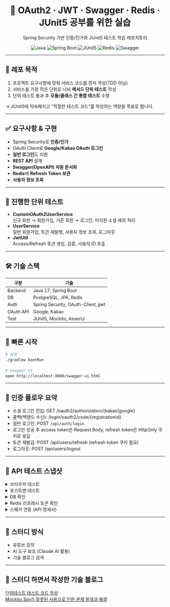 <h1 align="center">🔐 OAuth2 · JWT · Swagger · Redis · JUnit5 공부를 위한 실습</h1>
<p align="center">Spring Security 기반 인증/인가와 JUnit5 테스트 학습 레포지토리</p>

<p align="center">
  <img alt="Java" src="https://img.shields.io/badge/Java-17-007396">
  <img alt="Spring Boot" src="https://img.shields.io/badge/Spring%20Boot-3.x-6DB33F">
  <img alt="JUnit5" src="https://img.shields.io/badge/JUnit-5-25A162">
  <img alt="Redis" src="https://img.shields.io/badge/Redis-RT%20Store-EF3934">
  <img alt="Swagger" src="https://img.shields.io/badge/OpenAPI-Swagger%20UI-85EA2D">
</p>

---

## 📌 레포 목적
1. 프로젝트 요구사항에 맞춰 서비스 코드를 먼저 작성(TDD 아님)
2. 서비스를 가장 작은 단위로 나눠 **메서드 단위 테스트** 작성
3. 단위 테스트 통과 후 **모듈/클래스 간 통합 테스트** 수행

→ JUnit5에 익숙해지고 “적절한 테스트 코드”를 작성하는 역량을 목표로 합니다.

---

## ✅ 요구사항 & 구현
- Spring Security로 **인증/인가**
- OAuth Client로 **Google/Kakao OAuth 로그인**
- **일반 로그인**도 지원
- **REST API** 설계
- **Swagger(OpenAPI) 자동 문서화**
- **Redis**에 **Refresh Token 보관**
- **사용자 정보 조회**

---

## 🧪 진행한 단위 테스트
- **CustomOAuth2UserService**  
  신규 회원 → 회원가입, 기존 회원 → 로그인, 미지원 소셜 예외 처리
- **UserService**  
  일반 회원가입, 토큰 재발행, 사용자 정보 조회, 로그아웃
- **JwtUtil**  
  Access/Refresh 토큰 생성, 검증, 사용자 ID 추출

---

## 🛠 기술 스택
| 구분 | 기술 |
|---|---|
| Backend | Java 17, Spring Boot |
| DB | PostgreSQL, JPA, Redis |
| Auth | Spring Security, OAuth-Client, jjwt |
| OAuth API | Google, Kakao |
| Test | JUnit5, Mockito, AssertJ |

---

## 🚀 빠른 시작
```bash
# 실행
./gradlew bootRun

# Swagger UI
open http://localhost:8080/swagger-ui.html
```

---

## 🔑 인증 플로우 요약
- 소셜 로그인 진입: GET /oauth2/authorization/{kakao|google}
- 콜백(백엔드 수신): /login/oauth2/code/{registrationId}
- 일반 로그인: POST `/api/auth/login`
- 로그인 성공 후 access token은 Request Body, refresh token은 HttpOnly 쿠키로 응답
- 토큰 재발급: POST /api/users/refresh (refresh token 쿠키 필요)
- 로그아웃: POST /api/users/logout
  
---

## 📸 API 테스트 스냅샷
<details> <summary>브라우저 테스트</summary> <figure> <img src="./docs/c.png" width="820" alt="액세스 토큰 응답"> <figcaption>로그인 성공 후 액세스 토큰을 응답으로 수신</figcaption> </figure> <figure> <img src="./docs/d.png" width="820" alt="리프레시 토큰 쿠키"> <figcaption>리프레시 토큰은 HttpOnly 쿠키로 저장(SameSite=Lax, 로컬 http는 Secure=false)</figcaption> </figure> </details> <details> <summary>포스트맨 테스트</summary> <figure> <img src="./docs/f.png" width="820" alt="회원가입"> <figcaption>일반 회원가입</figcaption> </figure> <figure> <img src="./docs/g.png" width="820" alt="일반 로그인"> <figcaption>일반 로그인 → AT/RT 발급</figcaption> </figure> <figure> <img src="./docs/h.png" width="820" alt="내 정보 조회"> <figcaption>Bearer AT를 이용한 /api/users/me 응답</figcaption> </figure> </details> <details> <summary>DB 확인</summary> <figure> <img src="./docs/i.png" width="820" alt="DB 사용자 테이블 조회"> <figcaption>DB 사용자 테이블 조회</figcaption> </figure> </details> <details> <summary>Redis 리프레시 토큰 확인</summary> <figure> <img src="./docs/j.png" width="820" alt="로그아웃 시 RT 삭제"> <figcaption>로그아웃 시 Redis에서 Refresh Token 삭제</figcaption> </figure> <figure> <img src="./docs/k.png" width="820" alt="재발급 시 RT 회전"> <figcaption>재발급 시 Redis에 저장된 기존 Refresh Token 회전(갱신)</figcaption> </figure> </details> <details> <summary>스웨거 연동 (API 명세서)</summary> <figure> <img src="./docs/l.png" width="820" alt="Swagger UI"> <figcaption>Swagger UI 화면</figcaption> </figure> </details>

---

## 📖 스터디 방식
- 유튜브 강의
- AI 도구 보조 (Claude AI 활용)
- 기술 블로그 검색

---

## 📝 스터디 하면서 작성한 기술 블로그
[단위테스트 테스트 코드 작성](https://velog.io/@mdy3722/Junit5%EC%99%80-AssertJ%EB%A5%BC-%ED%99%9C%EC%9A%A9%ED%95%98%EC%97%AC-%EB%8B%A8%EC%9C%84%ED%85%8C%EC%8A%A4%ED%8A%B8%EB%A5%BC-%EC%A7%84%ED%96%89)  
[Mockito.Spy() 잘못된 사용으로 인한 문제 발생과 해결](https://velog.io/@mdy3722/%EC%9E%98%EB%AA%BB%EB%90%9C-Spy-%EC%82%AC%EC%9A%A9%EC%9D%B4-%EB%B6%80%EB%A5%B8-%ED%85%8C%EC%8A%A4%ED%8A%B8-%EC%8B%A4%ED%8C%A8)











